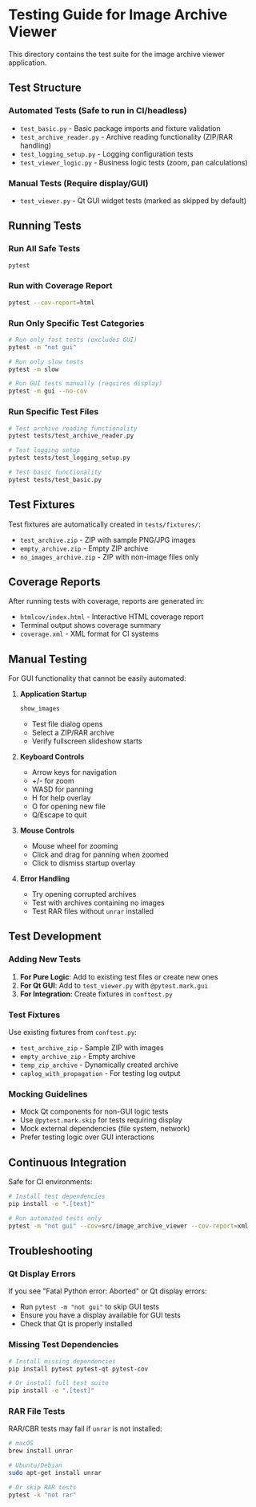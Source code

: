 # Testing Guide for Image Archive Viewer

This directory contains the test suite for the image archive viewer application.

## Test Structure

### Automated Tests (Safe to run in CI/headless)
- `test_basic.py` - Basic package imports and fixture validation
- `test_archive_reader.py` - Archive reading functionality (ZIP/RAR handling)
- `test_logging_setup.py` - Logging configuration tests
- `test_viewer_logic.py` - Business logic tests (zoom, pan calculations)

### Manual Tests (Require display/GUI)
- `test_viewer.py` - Qt GUI widget tests (marked as skipped by default)

## Running Tests

### Run All Safe Tests
```bash
pytest
```

### Run with Coverage Report
```bash
pytest --cov-report=html
```

### Run Only Specific Test Categories
```bash
# Run only fast tests (excludes GUI)
pytest -m "not gui"

# Run only slow tests
pytest -m slow

# Run GUI tests manually (requires display)
pytest -m gui --no-cov
```

### Run Specific Test Files
```bash
# Test archive reading functionality
pytest tests/test_archive_reader.py

# Test logging setup
pytest tests/test_logging_setup.py

# Test basic functionality
pytest tests/test_basic.py
```

## Test Fixtures

Test fixtures are automatically created in `tests/fixtures/`:
- `test_archive.zip` - ZIP with sample PNG/JPG images
- `empty_archive.zip` - Empty ZIP archive
- `no_images_archive.zip` - ZIP with non-image files only

## Coverage Reports

After running tests with coverage, reports are generated in:
- `htmlcov/index.html` - Interactive HTML coverage report
- Terminal output shows coverage summary
- `coverage.xml` - XML format for CI systems

## Manual Testing

For GUI functionality that cannot be easily automated:

1. **Application Startup**
   ```bash
   show_images
   ```
   - Test file dialog opens
   - Select a ZIP/RAR archive
   - Verify fullscreen slideshow starts

2. **Keyboard Controls**
   - Arrow keys for navigation
   - +/- for zoom
   - WASD for panning
   - H for help overlay
   - O for opening new file
   - Q/Escape to quit

3. **Mouse Controls**
   - Mouse wheel for zooming
   - Click and drag for panning when zoomed
   - Click to dismiss startup overlay

4. **Error Handling**
   - Try opening corrupted archives
   - Test with archives containing no images
   - Test RAR files without `unrar` installed

## Test Development

### Adding New Tests

1. **For Pure Logic**: Add to existing test files or create new ones
2. **For Qt GUI**: Add to `test_viewer.py` with `@pytest.mark.gui`
3. **For Integration**: Create fixtures in `conftest.py`

### Test Fixtures

Use existing fixtures from `conftest.py`:
- `test_archive_zip` - Sample ZIP with images
- `empty_archive_zip` - Empty archive
- `temp_zip_archive` - Dynamically created archive
- `caplog_with_propagation` - For testing log output

### Mocking Guidelines

- Mock Qt components for non-GUI logic tests
- Use `@pytest.mark.skip` for tests requiring display
- Mock external dependencies (file system, network)
- Prefer testing logic over GUI interactions

## Continuous Integration

Safe for CI environments:
```bash
# Install test dependencies
pip install -e ".[test]"

# Run automated tests only
pytest -m "not gui" --cov=src/image_archive_viewer --cov-report=xml
```

## Troubleshooting

### Qt Display Errors
If you see "Fatal Python error: Aborted" or Qt display errors:
- Run `pytest -m "not gui"` to skip GUI tests
- Ensure you have a display available for GUI tests
- Check that Qt is properly installed

### Missing Test Dependencies
```bash
# Install missing dependencies
pip install pytest pytest-qt pytest-cov

# Or install full test suite
pip install -e ".[test]"
```

### RAR File Tests
RAR/CBR tests may fail if `unrar` is not installed:
```bash
# macOS
brew install unrar

# Ubuntu/Debian
sudo apt-get install unrar

# Or skip RAR tests
pytest -k "not rar"
```